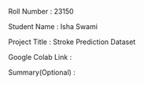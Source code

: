Roll Number       :   23150

Student Name      :   Isha Swami

Project Title     :   Stroke Prediction Dataset

Google Colab Link :   

Summary(Optional) :   
